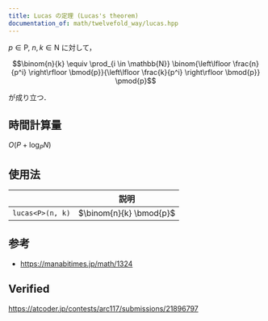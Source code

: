 ```yaml
---
title: Lucas の定理 (Lucas's theorem)
documentation_of: math/twelvefold_way/lucas.hpp
---
```


$p \in \mathrm{P},\ n, k \in \mathrm{N}$ に対して，

$$\binom{n}{k} \equiv \prod_{i \in \mathbb{N}} \binom{\left\lfloor \frac{n}{p^i} \right\rfloor \bmod{p}}{\left\lfloor \frac{k}{p^i} \right\rfloor \bmod{p}} \pmod{p}$$

が成り立つ．


## 時間計算量

$O(P + \log_P{N})$


## 使用法

||説明|
|:--:|:--:|
|`lucas<P>(n, k)`|$\binom{n}{k} \bmod{p}$|


## 参考

- https://manabitimes.jp/math/1324


## Verified

https://atcoder.jp/contests/arc117/submissions/21896797
